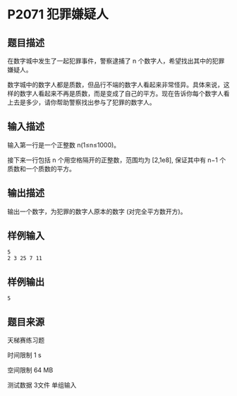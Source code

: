 # P2071 犯罪嫌疑人

## 题目描述
在数字城中发生了一起犯罪事件，警察逮捕了 n 个数字人，希望找出其中的犯罪嫌疑人。

数字城中的数字人都是质数，但品行不端的数字人看起来非常怪异。具体来说，这样的数字人看起来不再是质数，而是变成了自己的平方。现在告诉你每个数字人看上去是多少，请你帮助警察找出参与了犯罪的数字人。

## 输入描述
输入第一行是一个正整数 n(1≤n≤1000)。

接下来一行包括 n 个用空格隔开的正整数，范围均为 [2,1e8], 保证其中有 n−1 个质数和一个质数的平方。

## 输出描述
输出一个数字，为犯罪的数字人原本的数字 (对完全平方数开方)。

## 样例输入

```
5
2 3 25 7 11
```

## 样例输出

```
5
```

## 题目来源
天梯赛练习题

时间限制  1 s

空间限制  64 MB

测试数据  3文件 单组输入
